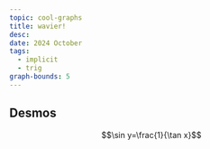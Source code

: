 ```yaml
---
topic: cool-graphs
title: wavier!
desc: 
date: 2024 October
tags:
  - implicit
  - trig
graph-bounds: 5
---
```



## Desmos
```math
\sin y=\frac{1}{\tan x}
```
